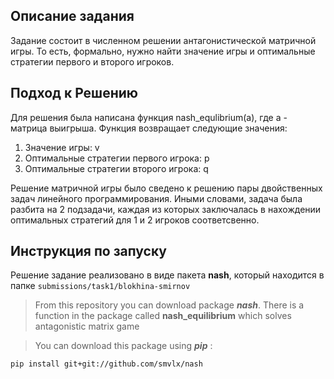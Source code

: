 ## **Описание задания**

Задание состоит в численном решении антагонистической матричной игры. То есть, формально, нужно найти значение игры и оптимальные стратегии первого и второго игроков.

## **Подход к Решению**
Для решения была написана функция nash_equlibrium(a), где а - матрица выигрыша.
Функция возвращает следующие значения: 
1. Значение игры: v 
2. Оптимальные стратегии первого игрока: p
3. Оптимальные стратегии второго игрока: q

Решение матричной игры было сведено к решению пары двойственных задач линейного программирования.
Иными словами, задача была разбита на 2 подзадачи, каждая из которых заключалась в нахождении оптимальных стратегий для 1 и 2 игроков соответсвенно.

## Инструкция по запуску
Решение задание реализовано в виде пакета **nash**, который находится в папке 
```submissions/task1/blokhina-smirnov```


> From this repository you can download package _**nash**_.
> There is a function in the package called **nash_equilibrium** which solves antagonistic matrix game


> You can download this package using _**pip**_ :
```
pip install git+git://github.com/smvlx/nash
```
